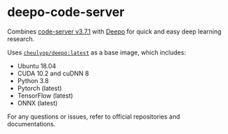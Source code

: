 # deepo-code-server

Combines [code-server v3.7.1](https://github.com/cdr/code-server) with [Deepo](https://github.com/ufoym/deepo) for quick and easy deep learning research.

Uses [`cheulyop/deepo:latest`](https://hub.docker.com/repository/docker/cheulyop/deepo) as a base image, which includes:
* Ubuntu 18.04
* CUDA 10.2 and cuDNN 8
* Python 3.8
* Pytorch (latest)
* TensorFlow (latest)
* ONNX (latest)

For any questions or issues, refer to official repositories and documentations.
